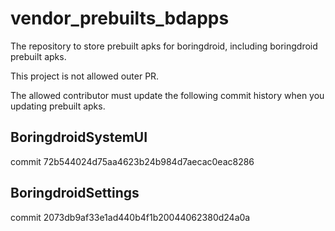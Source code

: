 # vendor_prebuilts_bdapps

The repository to store prebuilt apks for boringdroid, including boringdroid prebuilt apks.

This project is not allowed outer PR.

The allowed contributor must update the following commit history when you updating prebuilt apks.

## BoringdroidSystemUI

commit 72b544024d75aa4623b24b984d7aecac0eac8286

## BoringdroidSettings

commit 2073db9af33e1ad440b4f1b20044062380d24a0a
